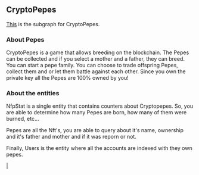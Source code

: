 ## CryptoPepes

[This](https://thegraph.com/explorer/subgraph/protofire/cryptopepes) is the subgraph for CryptoPepes.

### About Pepes

CryptoPepes is a game that allows breeding on the blockchain. The Pepes can be collected and if you select a mother and a father, they can breed. You can start a pepe family. You can choose to trade offspring Pepes, collect them and or let them battle against each other. Since you own the private key all the Pepes are 100% owned by you!

### About the entities

NfpStat is a single entity that contains counters about Cryptopepes. So, you are able to determine how many Pepes are born, how many of them were burned, etc...

Pepes are all the Nft's, you are able to query about it's name, ownership and it's father and mother and if it was reporn or not.

Finally, Users is the entity where all the accounts are indexed with they own pepes.

|